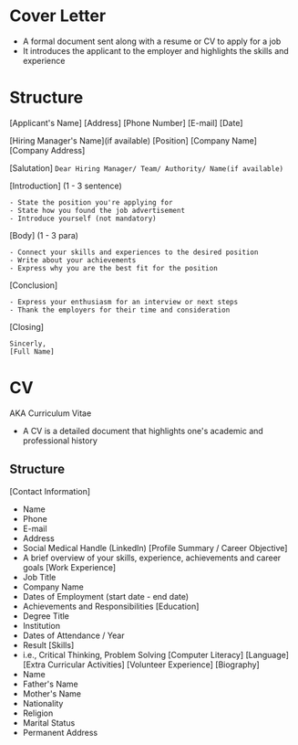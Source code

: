 
# Cover Letter

- A formal document sent along with a resume or CV to apply for a job
- It introduces the applicant to the employer and highlights the skills and experience

# Structure

\[Applicant's Name]
\[Address]
\[Phone Number]
\[E-mail]
\[Date]

\[Hiring Manager's Name](if available)
\[Position]
\[Company Name]
\[Company Address]

\[Salutation]
`Dear Hiring Manager/ Team/ Authority/ Name(if available)`

\[Introduction] (1 - 3 sentence)
```
- State the position you're applying for
- State how you found the job advertisement
- Introduce yourself (not mandatory)
```

\[Body] (1 - 3 para)
```
- Connect your skills and experiences to the desired position
- Write about your achievements
- Express why you are the best fit for the position
```

\[Conclusion]
```
- Express your enthusiasm for an interview or next steps
- Thank the employers for their time and consideration
```

\[Closing]
```
Sincerly,
[Full Name]
```




# CV

AKA Curriculum Vitae

- A CV is a detailed document that highlights one's academic and professional history


## Structure

\[Contact Information]
- Name
- Phone
- E-mail
- Address
- Social Medical Handle (LinkedIn)
\[Profile Summary / Career Objective]
- A brief overview of your skills, experience, achievements and career goals
\[Work Experience]
- Job Title
- Company Name
- Dates of Employment (start date - end date)
- Achievements and Responsibilities
\[Education]
- Degree Title
- Institution
- Dates of Attendance / Year
- Result
\[Skills]
- i.e., Critical Thinking, Problem Solving
\[Computer Literacy]
\[Language]
\[Extra Curricular Activities]
\[Volunteer Experience]
\[Biography]
- Name
- Father's Name
- Mother's Name
- Nationality
- Religion
- Marital Status
- Permanent Address 